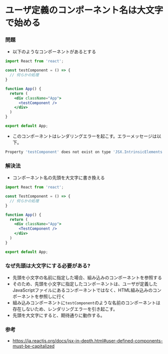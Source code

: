 # ユーザ定義のコンポーネント名は大文字で始める

### 問題
- 以下のようなコンポーネントがあるとする

```jsx
import React from 'react';

const testComponent = () => {
  // 何らかの処理
}

function App() {
  return (
    <div className="App">
      <testComponent />
    </div>
  )
}

export default App;
```

- このコンポーネントはレンダリングエラーを起こす。エラーメッセージは以下。

```bash
Property 'testComponent' does not exist on type 'JSX.IntrinsicElements'.
```

### 解決法
- コンポーネント名の先頭を大文字に書き換える

```jsx
import React from 'react';

const TestComponent = () => {
  // 何らかの処理
}

function App() {
  return (
    <div className="App">
      <TestComponent />
    </div>
  )
}

export default App;
```

### なぜ先頭は大文字にする必要がある?
- 先頭を小文字の名前に指定した場合、組み込みのコンポーネントを参照する
- そのため、先頭を小文字に指定したコンポーネントは、ユーザが定義したJavaScriptファイルにあるコンポーネントではなく、HTML組み込みのコンポーネントを参照しに行く
- 組み込みコンポーネントに`testComponent`のような名前のコンポーネントは存在しないため、レンダリングエラーを引き起こす。
- 先頭を大文字にすると、期待通りに動作する。

### 参考
- https://ja.reactjs.org/docs/jsx-in-depth.html#user-defined-components-must-be-capitalized